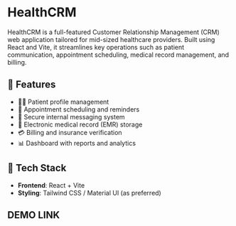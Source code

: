 # HealthCRM

HealthCRM is a full-featured Customer Relationship Management (CRM) web application tailored for mid-sized healthcare providers. Built using React and Vite, it streamlines key operations such as patient communication, appointment scheduling, medical record management, and billing.

## 🔧 Features

- 🧑‍⚕️ Patient profile management
- 📅 Appointment scheduling and reminders
- 💬 Secure internal messaging system
- 📂 Electronic medical record (EMR) storage
- 💳 Billing and insurance verification
- 📊 Dashboard with reports and analytics

## 🚀 Tech Stack

- **Frontend**: React + Vite
- **Styling**: Tailwind CSS / Material UI (as preferred)
## DEMO LINK
